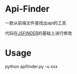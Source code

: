 # Api-Finder
一款从前端文件查找出api的工具

代码在[JSFINDER](https://github.com/Threezh1/JSFinder)的基础上进行修改

# Usage
python apifinder.py -u xxx
